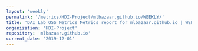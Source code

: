 ```yaml
---
layout: 'weekly'
permalink: '/metrics/HDI-Project/mlbazaar.github.io/WEEKLY/'
title: 'DAI Lab OSS Metrics Metrics report for mlbazaar.github.io | WEEKLY-REPORT-2019-12-01'
organization: 'HDI-Project'
repository: 'mlbazaar.github.io'
current_date: '2019-12-01'
---
```

